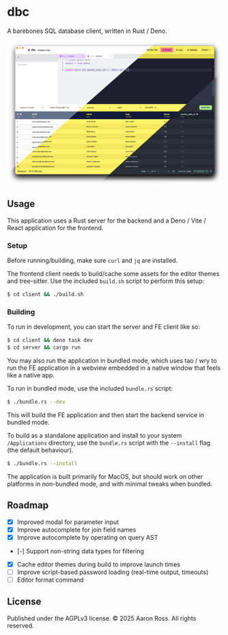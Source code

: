 # dbc

A barebones SQL database client, written in Rust / Deno.

![splash](./splash.png)

## Usage

This application uses a Rust server for the backend and a Deno / Vite / React
application for the frontend.

### Setup

Before running/building, make sure `curl` and `jq` are installed.

The frontend client needs to build/cache some assets for the editor themes and tree-sitter.
Use the included `build.sh` script to perform this setup:

```sh
$ cd client && ./build.sh
```

### Building

To run in development, you can start the server and FE client like so:

```sh
$ cd client && deno task dev
$ cd server && cargo run
```

You may also run the application in bundled mode, which uses tao / wry to run the
FE application in a webview embedded in a native window that feels like a native app.

To run in bundled mode, use the included `bundle.rs` script:

```sh
$ ./bundle.rs --dev
```

This will build the FE application and then start the backend service in bundled mode.

To build as a standalone application and install to your system `/Applications` directory,
use the `bundle.rs` script with the `--install` flag (the default behaviour).

```sh
$ ./bundle.rs --install
```

The application is built primarily for MacOS, but should work on other platforms in
non-bundled mode, and with minimal tweaks when bundled.

## Roadmap

- [x] Improved modal for parameter input
- [x] Improve autocomplete for join field names
- [x] Improve autocomplete by operating on query AST
- [-] Support non-string data types for filtering
- [x] Cache editor themes during build to improve launch times
- [ ] Improve script-based password loading (real-time output, timeouts)
- [ ] Editor format command

## License

Published under the AGPLv3 license. &copy; 2025 Aaron Ross. All rights reserved.
